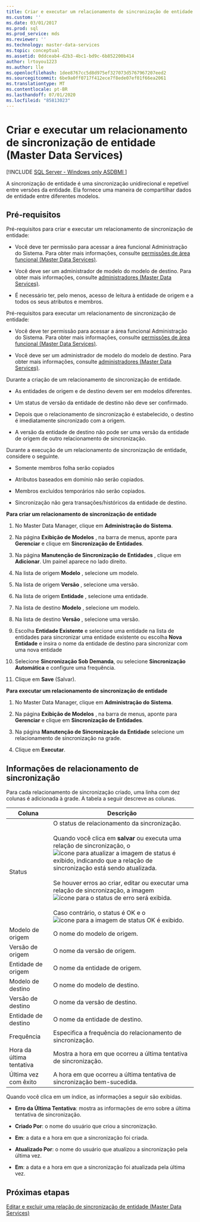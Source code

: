 ```yaml
---
title: Criar e executar um relacionamento de sincronização de entidade
ms.custom: ''
ms.date: 03/01/2017
ms.prod: sql
ms.prod_service: mds
ms.reviewer: ''
ms.technology: master-data-services
ms.topic: conceptual
ms.assetid: 0ddceab4-d2b3-4bc1-bd9c-6b852200b414
author: lrtoyou1223
ms.author: lle
ms.openlocfilehash: 1dee8767cc5d8d975ef327073d5767967207eed2
ms.sourcegitcommit: 6be9a0ff0717f412ece7f8ede07ef01f66ea2061
ms.translationtype: MT
ms.contentlocale: pt-BR
ms.lasthandoff: 07/01/2020
ms.locfileid: "85813023"
---
```

# <a name="create-and-execute-an-entity-sync-relationship-master-data-services"></a>Criar e executar um relacionamento de sincronização de entidade (Master Data Services)

[!INCLUDE [SQL Server - Windows only ASDBMI  ](../includes/applies-to-version/sql-windows-only-asdbmi.md)]

  A sincronização de entidade é uma sincronização unidirecional e repetível entre versões da entidade. Ela fornece uma maneira de compartilhar dados de entidade entre diferentes modelos.  
  
## <a name="prerequisites"></a>Pré-requisitos  
 Pré-requisitos para criar e executar um relacionamento de sincronização de entidade:  
  
-   Você deve ter permissão para acessar a área funcional Administração do Sistema. Para obter mais informações, consulte [permissões de área funcional &#40;Master Data Services&#41;](../master-data-services/functional-area-permissions-master-data-services.md).  
  
-   Você deve ser um administrador de modelo do modelo de destino. Para obter mais informações, consulte [administradores &#40;Master Data Services&#41;](../master-data-services/administrators-master-data-services.md).  
  
-   É necessário ter, pelo menos, acesso de leitura à entidade de origem e a todos os seus atributos e membros.  
  
 Pré-requisitos para executar um relacionamento de sincronização de entidade:  
  
-   Você deve ter permissão para acessar a área funcional Administração do Sistema. Para obter mais informações, consulte [permissões de área funcional &#40;Master Data Services&#41;](../master-data-services/functional-area-permissions-master-data-services.md).  
  
-   Você deve ser um administrador de modelo do modelo de destino. Para obter mais informações, consulte [administradores &#40;Master Data Services&#41;](../master-data-services/administrators-master-data-services.md).  
  
 Durante a criação de um relacionamento de sincronização de entidade.  
  
-   As entidades de origem e de destino devem ser em modelos diferentes.  
  
-   Um status de versão da entidade de destino não deve ser confirmado.  
  
-   Depois que o relacionamento de sincronização é estabelecido, o destino é imediatamente sincronizado com a origem.  
  
-   A versão da entidade de destino não pode ser uma versão da entidade de origem de outro relacionamento de sincronização.  
  
 Durante a execução de um relacionamento de sincronização de entidade, considere o seguinte.  
  
-   Somente membros folha serão copiados  
  
-   Atributos baseados em domínio não serão copiados.  
  
-   Membros excluídos temporários não serão copiados.  
  
-   Sincronização não gera transações/históricos da entidade de destino.  
  
 **Para criar um relacionamento de sincronização de entidade**  
  
1.  No Master Data Manager, clique em **Administração do Sistema**.  
  
2.  Na página **Exibição de Modelos** , na barra de menus, aponte para **Gerenciar** e clique em **Sincronização de Entidades**.  
  
3.  Na página **Manutenção de Sincronização de Entidades** , clique em **Adicionar**. Um painel aparece no lado direito.  
  
4.  Na lista de origem **Modelo** , selecione um modelo.  
  
5.  Na lista de origem **Versão** , selecione uma versão.  
  
6.  Na lista de origem **Entidade** , selecione uma entidade.  
  
7.  Na lista de destino **Modelo** , selecione um modelo.  
  
8.  Na lista de destino **Versão** , selecione uma versão.  
  
9. Escolha **Entidade Existente** e selecione uma entidade na lista de entidades para sincronizar uma entidade existente ou escolha **Nova Entidade** e insira o nome da entidade de destino para sincronizar com uma nova entidade  
  
10. Selecione **Sincronização Sob Demanda**, ou selecione **Sincronização Automática** e configure uma frequência.  
  
11. Clique em **Save** (Salvar).  
  
 **Para executar um relacionamento de sincronização de entidade**  
  
1.  No Master Data Manager, clique em **Administração do Sistema**.  
  
2.  Na página **Exibição de Modelos** , na barra de menus, aponte para **Gerenciar** e clique em **Sincronização de Entidades**.  
  
3.  Na página **Manutenção de Sincronização da Entidade** selecione um relacionamento de sincronização na grade.  
  
4.  Clique em **Executar**.  
  
## <a name="sync-relationship-information"></a>Informações de relacionamento de sincronização  
 Para cada relacionamento de sincronização criado, uma linha com dez colunas é adicionada à grade. A tabela a seguir descreve as colunas.  
  
|Coluna|Descrição|  
|------------|-----------------|  
|Status|O status de relacionamento da sincronização.<br /><br /> Quando você clica em **salvar** ou executa uma relação de sincronização, o ![ícone para atualizar a imagem de status](../master-data-services/media/mds-statusicon-updating.png "Ícone para atualizar o status") é exibido, indicando que a relação de sincronização está sendo atualizada.<br /><br /> Se houver erros ao criar, editar ou executar uma relação de sincronização, a imagem ![ícone para o status de erro](../master-data-services/media/mds-statusicon-error.png "Ícone para status de erro") será exibida.<br /><br /> Caso contrário, o status é OK e o ![ícone para a imagem de status OK](../master-data-services/media/mds-statusicon-ok.png "Ícone para status OK") é exibido.|  
|Modelo de origem|O nome do modelo de origem.|  
|Versão de origem|O nome da versão de origem.|  
|Entidade de origem|O nome da entidade de origem.|  
|Modelo de destino|O nome do modelo de destino.|  
|Versão de destino|O nome da versão de destino.|  
|Entidade de destino|O nome da entidade de destino.|  
|Frequência|Especifica a frequência do relacionamento de sincronização.|  
|Hora da última tentativa|Mostra a hora em que ocorreu a última tentativa de sincronização.|  
|Última vez com êxito|A hora em que ocorreu a última tentativa de sincronização bem-sucedida.|  
  
 Quando você clica em um índice, as informações a seguir são exibidas.  
  
-   **Erro da Última Tentativa**: mostra as informações de erro sobre a última tentativa de sincronização.  
  
-   **Criado Por**: o nome do usuário que criou a sincronização.  
  
-   **Em**: a data e a hora em que a sincronização foi criada.  
  
-   **Atualizado Por**: o nome do usuário que atualizou a sincronização pela última vez.  
  
-   **Em**: a data e a hora em que a sincronização foi atualizada pela última vez.  
  
## <a name="next-steps"></a>Próximas etapas  
 [Editar e excluir uma relação de sincronização de entidade &#40;Master Data Services&#41;](../master-data-services/edit-and-delete-an-entity-sync-relationship-master-data-services.md)  
  
  
